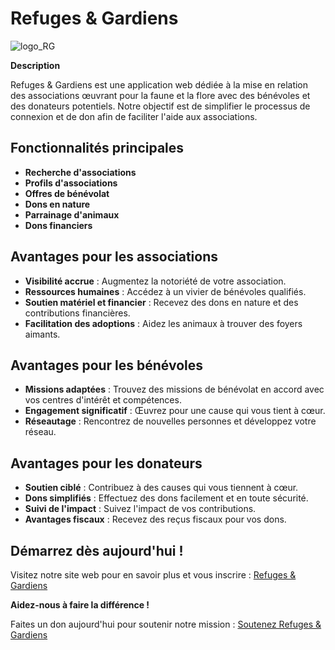 # Refuges & Gardiens

![logo_RG](https://github.com/zaobr/Refuges-Gardiens/assets/88708725/4b9035d8-aeea-4da5-8d14-7fc39f4ac2c3)

**Description**

Refuges & Gardiens est une application web dédiée à la mise en relation des associations œuvrant pour la faune et la flore avec des bénévoles et des donateurs potentiels. Notre objectif est de simplifier le processus de connexion et de don afin de faciliter l'aide aux associations.

## Fonctionnalités principales

- **Recherche d'associations**
- **Profils d'associations**
- **Offres de bénévolat**
- **Dons en nature**
- **Parrainage d'animaux**
- **Dons financiers**

## Avantages pour les associations

- **Visibilité accrue** : Augmentez la notoriété de votre association.
- **Ressources humaines** : Accédez à un vivier de bénévoles qualifiés.
- **Soutien matériel et financier** : Recevez des dons en nature et des contributions financières.
- **Facilitation des adoptions** : Aidez les animaux à trouver des foyers aimants.

## Avantages pour les bénévoles

- **Missions adaptées** : Trouvez des missions de bénévolat en accord avec vos centres d'intérêt et compétences.
- **Engagement significatif** : Œuvrez pour une cause qui vous tient à cœur.
- **Réseautage** : Rencontrez de nouvelles personnes et développez votre réseau.

## Avantages pour les donateurs

- **Soutien ciblé** : Contribuez à des causes qui vous tiennent à cœur.
- **Dons simplifiés** : Effectuez des dons facilement et en toute sécurité.
- **Suivi de l'impact** : Suivez l'impact de vos contributions.
- **Avantages fiscaux** : Recevez des reçus fiscaux pour vos dons.

## Démarrez dès aujourd'hui !

Visitez notre site web pour en savoir plus et vous inscrire : [Refuges & Gardiens](https://refuges-gardiens.vercel.app//)

**Aidez-nous à faire la différence !**

Faites un don aujourd'hui pour soutenir notre mission : [Soutenez Refuges & Gardiens](https://refuges-gardiens.vercel.app/)